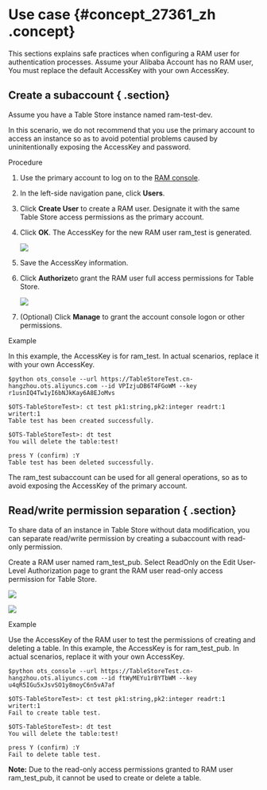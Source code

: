 # Use case {#concept_27361_zh .concept}

This sections explains safe practices when configuring a RAM user for authentication processes. Assume your Alibaba Account has no RAM user, You must replace the default AccessKey with your own AccessKey.

## Create a subaccount { .section}

Assume you have a Table Store instance named ram-test-dev.

In this scenario, we do not recommend that you use the primary account to access an instance so as to avoid potential problems caused by uninitentionally exposing the AccessKey and password.

Procedure

1.  Use the primary account to log on to the [RAM console](https://ram.console.aliyun.com).
2.  In the left-side navigation pane, click **Users**.
3.  Click **Create User** to create a RAM user. Designate it with the same Table Store access permissions as the primary account.
4.  Click **OK**. The AccessKey for the new RAM user ram\_test is generated.

    ![](http://static-aliyun-doc.oss-cn-hangzhou.aliyuncs.com/assets/img/20299/154217630511795_en-US.png)

5.  Save the AccessKey information.
6.  Click **Authorize**to grant the RAM user full access permissions for Table Store.

    ![](http://static-aliyun-doc.oss-cn-hangzhou.aliyuncs.com/assets/img/20299/154217630511796_en-US.png)

7.  \(Optional\) Click **Manage** to grant the account console logon or other permissions.

Example

In this example, the AccessKey is for ram\_test. In actual scenarios, replace it with your own AccessKey.

```
$python ots_console --url https://TableStoreTest.cn-hangzhou.ots.aliyuncs.com --id VPIzjuDB6T4FGoWM --key r1usnIQ4Tw1yI6bNJkKay6A8EJoMvs

$OTS-TableStoreTest>: ct test pk1:string,pk2:integer readrt:1 writert:1
Table test has been created successfully.

$OTS-TableStoreTest>: dt test
You will delete the table:test!

press Y (confirm) :Y
Table test has been deleted successfully.

```

The ram\_test subaccount can be used for all general operations, so as to avoid exposing the AccessKey of the primary account.

## Read/write permission separation { .section}

To share data of an instance in Table Store without data modification, you can separate read/write permission by creating a subaccount with read-only permission.

Create a RAM user named ram\_test\_pub. Select ReadOnly on the Edit User-Level Authorization page to grant the RAM user read-only access permission for Table Store.

![](http://static-aliyun-doc.oss-cn-hangzhou.aliyuncs.com/assets/img/20299/154217630511797_en-US.png)

![](http://static-aliyun-doc.oss-cn-hangzhou.aliyuncs.com/assets/img/20299/154217630511798_en-US.png)

Example

Use the AccessKey of the RAM user to test the permissions of creating and deleting a table. In this example, the AccessKey is for ram\_test\_pub. In actual scenarios, replace it with your own AccessKey.

```
$python ots_console --url https://TableStoreTest.cn-hangzhou.ots.aliyuncs.com --id ftWyMEYu1rBYTbWM --key u4qR5IGu5xJsvSO1y8moyC6n5vA7af

$OTS-TableStoreTest>: ct test pk1:string,pk2:integer readrt:1 writert:1
Fail to create table test.

$OTS-TableStoreTest>: dt test
You will delete the table:test!

press Y (confirm) :Y
Fail to delete table test.

```

**Note:** Due to the read-only access permissions granted to RAM user ram\_test\_pub, it cannot be used to create or delete a table.

